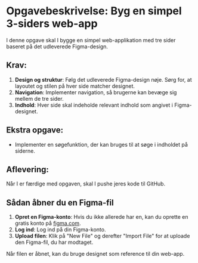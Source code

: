 # Opgavebeskrivelse: Byg en simpel 3-siders web-app

I denne opgave skal I bygge en simpel web-applikation med tre sider baseret på det udleverede Figma-design. 

## Krav:
1. **Design og struktur**: Følg det udleverede Figma-design nøje. Sørg for, at layoutet og stilen på hver side matcher designet.
2. **Navigation**: Implementer navigation, så brugerne kan bevæge sig mellem de tre sider.
3. **Indhold**: Hver side skal indeholde relevant indhold som angivet i Figma-designet.

## Ekstra opgave:
- Implementer en søgefunktion, der kan bruges til at søge i indholdet på siderne.


## Aflevering:
Når I er færdige med opgaven, skal I pushe jeres kode til GitHub. 



## Sådan åbner du en Figma-fil

1. **Opret en Figma-konto**: Hvis du ikke allerede har en, kan du oprette en gratis konto på [figma.com](https://www.figma.com).
2. **Log ind**: Log ind på din Figma-konto.
3. **Upload filen**: Klik på "New File" og derefter "Import File" for at uploade den Figma-fil, du har modtaget.

Når filen er åbnet, kan du bruge designet som reference til din web-app.
